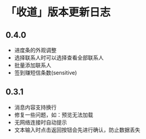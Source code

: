 # 「收道」版本更新日志

## 0.4.0

- 进度条的外观调整
- 选择联系人时可以选择查看全部联系人
- 批量添加联系人
- 签到赚短信条数(sensitive)



## 0.3.1

- 消息内容支持换行
- 修复一些问题，如：预览无法加载
- 无网络连接时自动提示
- 文本输入时点击返回按钮会先进行确认，防止数据丢失


